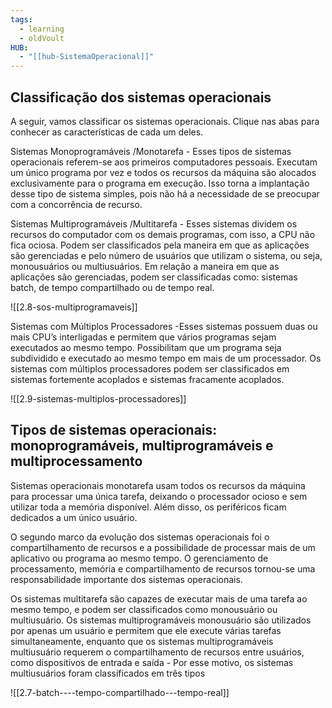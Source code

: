 ```yaml
---
tags:
  - learning
  - oldVoult
HUB:
  - "[[hub-SistemaOperacional]]"
---
```

## Classificação dos sistemas operacionais


A seguir, vamos classificar os sistemas operacionais. Clique nas abas para conhecer as características de cada um deles.

Sistemas Monoprogramáveis /Monotarefa - Esses tipos de sistemas operacionais referem-se aos primeiros computadores pessoais. Executam um único programa por vez e todos os recursos da máquina são alocados exclusivamente para o programa em execução. Isso torna a implantação desse tipo de sistema simples, pois não há a necessidade de se preocupar com a concorrência de recurso.

Sistemas MuItiprogramáveis /Multitarefa - Esses sistemas dividem os recursos do computador com os demais programas, com isso, a CPU não fica ociosa. Podem ser classificados pela maneira em que as aplicações são gerenciadas e pelo número de usuários que utilizam o sistema, ou seja, monousuários ou multiusuários. Em relação a maneira em que as aplicações são gerenciadas, podem ser classificadas como: sistemas batch, de tempo compartilhado ou de tempo real.

![[2.8-sos-multiprogramaveis]]

Sistemas com Múltiplos Processadores -Esses sistemas possuem duas ou mais CPU’s interligadas e permitem que vários programas sejam executados ao mesmo tempo. Possibilitam que um programa seja subdividido e executado ao mesmo tempo em mais de um processador. Os sistemas com múltiplos processadores podem ser classificados em sistemas fortemente acoplados e sistemas fracamente acoplados. 

![[2.9-sistemas-multiplos-processadores]]


## Tipos de sistemas operacionais: monoprogramáveis, multiprogramáveis e multiprocessamento


Sistemas operacionais monotarefa usam todos os recursos da máquina para processar uma única tarefa, deixando o processador ocioso e sem utilizar toda a memória disponível. Além disso, os periféricos ficam dedicados a um único usuário.

O segundo marco da evolução dos sistemas operacionais foi o compartilhamento de recursos e a possibilidade de processar mais de um aplicativo ou programa ao mesmo tempo. O gerenciamento de processamento, memória e compartilhamento de recursos tornou-se uma responsabilidade importante dos sistemas operacionais.

Os sistemas multitarefa são capazes de executar mais de uma tarefa ao mesmo tempo, e podem ser classificados como monousuário ou multiusuário. Os sistemas multiprogramáveis monousuário são utilizados por apenas um usuário e permitem que ele execute várias tarefas simultaneamente, enquanto que os sistemas multiprogramáveis multiusuário requerem o compartilhamento de recursos entre usuários, como dispositivos de entrada e saída - Por esse motivo, os sistemas multiusuários foram classificados em três tipos


![[2.7-batch----tempo-compartilhado---tempo-real]]